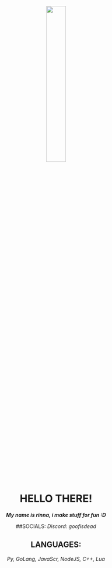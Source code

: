 <div align="center">
	<img width = "33%" src="https://github.com/user-attachments/assets/04f3b244-5c43-440e-946c-1268f9006afd">

# HELLO THERE!
***My name is rinna, i make stuff for fun :D***

##SOCIALS: 
*Discord:* _goofisdead_

## LANGUAGES:
*Py,*
*GoLang,*
*JavaScr,*
*NodeJS,*
*C++,*
*Lua*


</div>






